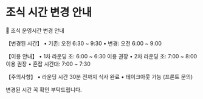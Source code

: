 # 조식 시간 변경 안내

🍳 조식 운영시간 변경 안내

【변경된 시간】
• 기존: 오전 6:30 ~ 9:30
• 변경: 오전 6:00 ~ 9:00

【이용 안내】
• 1차 라운딩 조: 6:00 ~ 6:30 이용 권장
• 2차 라운딩 조: 7:00 ~ 8:00 이용 권장
• 혼잡 시간대: 7:00 ~ 7:30

【주의사항】
• 라운딩 시간 30분 전까지 식사 완료
• 테이크아웃 가능 (프론트 문의)

변경된 시간 꼭 확인 부탁드립니다.
